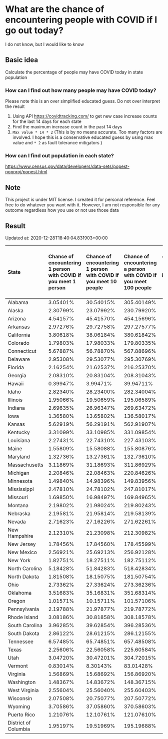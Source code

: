 # What are the chance of encountering people with COVID if I go out today?
I do not know, but I would like to know

## Basic idea
Calculate the percentage of people may have COVID today in state population

### How can I find out how many people may have COVID today?
Please note this is an over simplified educated guess. Do not over interpret the result 
1. Using API https://covidtracking.com/ to get new case increase counts for the last 14 days for each state
2. Find the maximum increase count in the past 14 days
3. `Max value * 14 * 2` (This is by no means accurate. Too many factors are involved. I hope this is a conservative educated guess by using max value and `* 2` as fault tolerance mitigators ) 

### How can I find out population in each state?
https://www.census.gov/data/developers/data-sets/popest-popproj/popest.html

## Note
This project is under MIT license. I created it for personal reference. Feel free to do whatever you want with it. However, I am not responsible for any outcome regardless how you use or not use those data 

## Result

 Updated at: 2020-12-28T18:40:04.831903+00:00

| State                | Chance of encountering 1 person with COVID if you meet 1 person   | Chance of encountering 1 person with COVID if you meet 10 people   | Chance of encountering a person with COVID if you meet 100 people   |   Max count of new case increase in the past 14 days |   Estimated people count with COVID |
|:---------------------|:------------------------------------------------------------------|:-------------------------------------------------------------------|:--------------------------------------------------------------------|-----------------------------------------------------:|------------------------------------:|
| Alabama              | 3.05401%                                                          | 30.54015%                                                          | 305.40149%                                                          |                                                 5348 |                              149744 |
| Alaska               | 2.30799%                                                          | 23.07992%                                                          | 230.79920%                                                          |                                                  603 |                               16884 |
| Arizona              | 4.54157%                                                          | 45.41570%                                                          | 454.15696%                                                          |                                                11806 |                              330568 |
| Arkansas             | 2.97276%                                                          | 29.72758%                                                          | 297.27577%                                                          |                                                 3204 |                               89712 |
| California           | 3.80618%                                                          | 38.06184%                                                          | 380.61842%                                                          |                                                53711 |                             1503908 |
| Colorado             | 1.79803%                                                          | 17.98033%                                                          | 179.80335%                                                          |                                                 3698 |                              103544 |
| Connecticut          | 5.67887%                                                          | 56.78870%                                                          | 567.88696%                                                          |                                                 7231 |                              202468 |
| Delaware             | 2.95308%                                                          | 29.53077%                                                          | 295.30769%                                                          |                                                 1027 |                               28756 |
| Florida              | 2.16254%                                                          | 21.62537%                                                          | 216.25370%                                                          |                                                16588 |                              464464 |
| Georgia              | 2.08310%                                                          | 20.83104%                                                          | 208.31043%                                                          |                                                 7899 |                              221172 |
| Hawaii               | 0.39947%                                                          | 3.99471%                                                           | 39.94711%                                                           |                                                  202 |                                5656 |
| Idaho                | 2.82340%                                                          | 28.23400%                                                          | 282.34004%                                                          |                                                 1802 |                               50456 |
| Illinois             | 1.95066%                                                          | 19.50659%                                                          | 195.06589%                                                          |                                                 8828 |                              247184 |
| Indiana              | 2.69635%                                                          | 26.96347%                                                          | 269.63472%                                                          |                                                 6483 |                              181524 |
| Iowa                 | 1.36580%                                                          | 13.65802%                                                          | 136.58017%                                                          |                                                 1539 |                               43092 |
| Kansas               | 5.62919%                                                          | 56.29191%                                                          | 562.91907%                                                          |                                                 5857 |                              163996 |
| Kentucky             | 3.31099%                                                          | 33.10985%                                                          | 331.09854%                                                          |                                                 5283 |                              147924 |
| Louisiana            | 2.27431%                                                          | 22.74310%                                                          | 227.43103%                                                          |                                                 3776 |                              105728 |
| Maine                | 1.55809%                                                          | 15.58088%                                                          | 155.80876%                                                          |                                                  748 |                               20944 |
| Maryland             | 1.32736%                                                          | 13.27361%                                                          | 132.73610%                                                          |                                                 2866 |                               80248 |
| Massachusetts        | 3.11869%                                                          | 31.18693%                                                          | 311.86929%                                                          |                                                 7677 |                              214956 |
| Michigan             | 2.20846%                                                          | 22.08463%                                                          | 220.84626%                                                          |                                                 7877 |                              220556 |
| Minnesota            | 1.49840%                                                          | 14.98396%                                                          | 149.83956%                                                          |                                                 3018 |                               84504 |
| Mississippi          | 2.47810%                                                          | 24.78102%                                                          | 247.81017%                                                          |                                                 2634 |                               73752 |
| Missouri             | 1.69850%                                                          | 16.98497%                                                          | 169.84965%                                                          |                                                 3723 |                              104244 |
| Montana              | 2.19802%                                                          | 21.98024%                                                          | 219.80243%                                                          |                                                  839 |                               23492 |
| Nebraska             | 2.19581%                                                          | 21.95814%                                                          | 219.58139%                                                          |                                                 1517 |                               42476 |
| Nevada               | 2.71623%                                                          | 27.16226%                                                          | 271.62261%                                                          |                                                 2988 |                               83664 |
| New Hampshire        | 2.12310%                                                          | 21.23098%                                                          | 212.30982%                                                          |                                                 1031 |                               28868 |
| New Jersey           | 1.78456%                                                          | 17.84560%                                                          | 178.45599%                                                          |                                                 5661 |                              158508 |
| New Mexico           | 2.56921%                                                          | 25.69213%                                                          | 256.92128%                                                          |                                                 1924 |                               53872 |
| New York             | 1.82751%                                                          | 18.27511%                                                          | 182.75112%                                                          |                                                12697 |                              355516 |
| North Carolina       | 5.18428%                                                          | 51.84283%                                                          | 518.42834%                                                          |                                                19419 |                              543732 |
| North Dakota         | 1.81508%                                                          | 18.15075%                                                          | 181.50754%                                                          |                                                  494 |                               13832 |
| Ohio                 | 2.73362%                                                          | 27.33624%                                                          | 273.36236%                                                          |                                                11412 |                              319536 |
| Oklahoma             | 3.51683%                                                          | 35.16831%                                                          | 351.68314%                                                          |                                                 4970 |                              139160 |
| Oregon               | 1.01571%                                                          | 10.15711%                                                          | 101.57106%                                                          |                                                 1530 |                               42840 |
| Pennsylvania         | 2.19788%                                                          | 21.97877%                                                          | 219.78772%                                                          |                                                10049 |                              281372 |
| Rhode Island         | 3.08186%                                                          | 30.81858%                                                          | 308.18578%                                                          |                                                 1166 |                               32648 |
| South Carolina       | 3.96285%                                                          | 39.62854%                                                          | 396.28536%                                                          |                                                 7287 |                              204036 |
| South Dakota         | 2.86122%                                                          | 28.61215%                                                          | 286.12155%                                                          |                                                  904 |                               25312 |
| Tennessee            | 6.57485%                                                          | 65.74851%                                                          | 657.48508%                                                          |                                                16036 |                              449008 |
| Texas                | 2.25606%                                                          | 22.56058%                                                          | 225.60584%                                                          |                                                23363 |                              654164 |
| Utah                 | 3.04720%                                                          | 30.47201%                                                          | 304.72015%                                                          |                                                 3489 |                               97692 |
| Vermont              | 0.83014%                                                          | 8.30143%                                                           | 83.01428%                                                           |                                                  185 |                                5180 |
| Virginia             | 1.56869%                                                          | 15.68692%                                                          | 156.86920%                                                          |                                                 4782 |                              133896 |
| Washington           | 1.48367%                                                          | 14.83672%                                                          | 148.36715%                                                          |                                                 4035 |                              112980 |
| West Virginia        | 2.55604%                                                          | 25.56040%                                                          | 255.60403%                                                          |                                                 1636 |                               45808 |
| Wisconsin            | 2.07508%                                                          | 20.75077%                                                          | 207.50772%                                                          |                                                 4315 |                              120820 |
| Wyoming              | 3.70586%                                                          | 37.05860%                                                          | 370.58603%                                                          |                                                  766 |                               21448 |
| Puerto Rico          | 1.21076%                                                          | 12.10761%                                                          | 121.07610%                                                          |                                                 1381 |                               38668 |
| District of Columbia | 1.95197%                                                          | 19.51969%                                                          | 195.19688%                                                          |                                                  492 |                               13776 |
